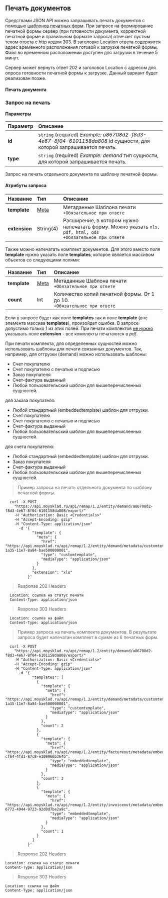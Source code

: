 ## Печать документов
Средствами JSON API можно запрашивать печать документов с помощью [шаблонов печатных форм](../dictionaries/#suschnosti-shablon-pechatnoj-formy).
При запросе на формирование печатной формы сервер (при готовности документа, корректной
печатной форме и правильном формате запроса) отвечает пустым телом ответа с http кодом 303.
В заголовке Location ответа содержится адрес временного расположения готовой к загрузке печатной формы.
Файл во временном расположении доступен для загрузки в течение 5 минут.

Сервер может вернуть ответ 202 и заголовок Location с адресом для опроса готовности печатной формы к загрузке.
Данный вариант будет реализован позже.

#### Печать документа 

### Запрос на печать

**Параметры**

| Параметр | Описание                                                                                                           |
| :------- | :----------------------------------------------------------------------------------------------------------------- |
| **id**   | `string` (required) *Example: a86708d2-f8d3-4e67-8f04-6101158da808* id сущности, для которой запрашивается печать. |
| **type** | `string` (required) *Example: demand* тип сущности, для которой запрашивается печать.                              |

Запрос на печать отдельного документа по шаблону печатной формы.
#### Атрибуты запроса

| Название      | Тип                                                       | Описание                                                                                                        |
| ------------- | :-------------------------------------------------------- | :-------------------------------------------------------------------------------------------------------------- |
| **template**  | [Meta](../#mojsklad-json-api-obschie-swedeniq-metadannye) | Метаданные Шаблона печати<br>`+Обязательное при ответе`                                                         |
| **extension** | String(4)                                                 | Расширение, в котором нужно напечатать форму. Можно указать `xls, pdf, html, ods`<br>`+Обязательное при ответе` |

Также можно напечатать комплект документов. Для этого вместо поля **template** нужно указать поле **templates**, которое является массивом объектов со следующими полями:

| Название     | Тип                                                       | Описание                                                                   |
| ------------ | :-------------------------------------------------------- | :------------------------------------------------------------------------- |
| **template** | [Meta](../#mojsklad-json-api-obschie-swedeniq-metadannye) | Метаданные Шаблона печати<br>`+Обязательное при ответе`                    |
| **count**    | Int                                                       | Количество копий печатной формы. От 1 до 10.<br>`+Обязательное при ответе` |

Если в запросе будет как поле **templates** так и поле **template** (вне элемента массива **templates**), произойдет ошибка. В запросе допустимо только 1 из этих полей.
При печати комплектов <u>не нужно</u> указывать поле **extension** - все комплекты печатаются в *pdf*.

При печати комплекта, для определенных сущностей можно использовать шаблоны для печати связанных документов.
Так, например, для отгрузки (demand) можно использовать шаблоны:

+ Счет покупателю
+ Счет покупателю с печатью и подписью
+ Заказ покупателя
+ Счет-фактура выданный
+ Любой пользовательский шаблон для вышеперечисленных сущностей.

для заказа покупателя:

+ Любой стандартный (embeddedtemplate) шаблон для отгрузки.
+ Счет покупателю
+ Счет покупателю с печатью и подписью
+ Счет-фактура выданный
+ Любой пользовательский шаблон для вышеперечисленных сущностей.

для счета покупателю:

+ Любой стандартный (embeddedtemplate) шаблон для отгрузки.
+ Заказ покупателя
+ Счет-фактура выданный
+ Любой пользовательский шаблон для вышеперечисленных сущностей.

> Пример запроса на печать отдельного документа по шаблону печатной формы.

```shell
  curl -X POST
    "https://api.moysklad.ru/api/remap/1.2/entity/demand/a86708d2-f8d3-4e67-8f04-6101158da808/export/"
    -H "Authorization: Basic <Credentials>"
    -H "Accept-Encoding: gzip"
    -H "Content-Type: application/json"
      -d '{
            "template": {
              "meta": {
                "href": "https://api.moysklad.ru/api/remap/1.2/entity/demand/metadata/customtemplate/daca545a-1a35-11e7-8a84-bae500000001",
                "type": "customtemplate",
                "mediaType": "application/json"
              }
            },
            "extension": "xls"
          }'  
```

> Response 202 Headers

```
  Location: ссылка на статус печати
  Content-Type: application/json
```

> Response 303 Headers

```
  Location: ссылка на файл
  Content-Type: application/json
```

> Пример запроса на печать комплекта документов. В результате запроса будет напечатан комплект в сумме из 6 печатных форм.

```shell
  curl -X POST
    "https://api.moysklad.ru/api/remap/1.2/entity/demand/a86708d2-f8d3-4e67-8f04-6101158da808/export/"
    -H "Authorization: Basic <Credentials>"
    -H "Accept-Encoding: gzip"
    -H "Content-Type: application/json"
      -d '{
            "templates": [
              {
                "template": {
                  "meta": {
                    "href": "https://api.moysklad.ru/api/remap/1.2/entity/demand/metadata/customtemplate/daca545a-1a35-11e7-8a84-bae500000001",
                    "type": "customtemplate",
                    "mediaType": "application/json"
                  }
                },
                "count": 2
              },
              {
                "template": {
                  "meta": {
                    "href": "https://api.moysklad.ru/api/remap/1.2/entity/factureout/metadata/embeddedtemplate/3d2685b4-cf64-4fd1-87c8-e109966b364b",
                    "type": "embeddedtemplate",
                    "mediaType": "application/json"
                  }
                },
                "count": 3
              },
              {
                "template": {
                  "meta": {
                    "href": "https://api.moysklad.ru/api/remap/1.2/entity/invoiceout/metadata/embeddedtemplate/6f3c9a47-6772-4944-9723-92d0d7be2a9c",
                    "type": "embeddedtemplate",
                    "mediaType": "application/json"
                  }
                },
                "count": 1
              }
            ]
          }'  
```

> Response 202 Headers

```
Location: ссылка на статус печати
Content-Type: application/json
```

> Response 303 Headers

```
Location: ссылка на файл
Content-Type: application/json
```

